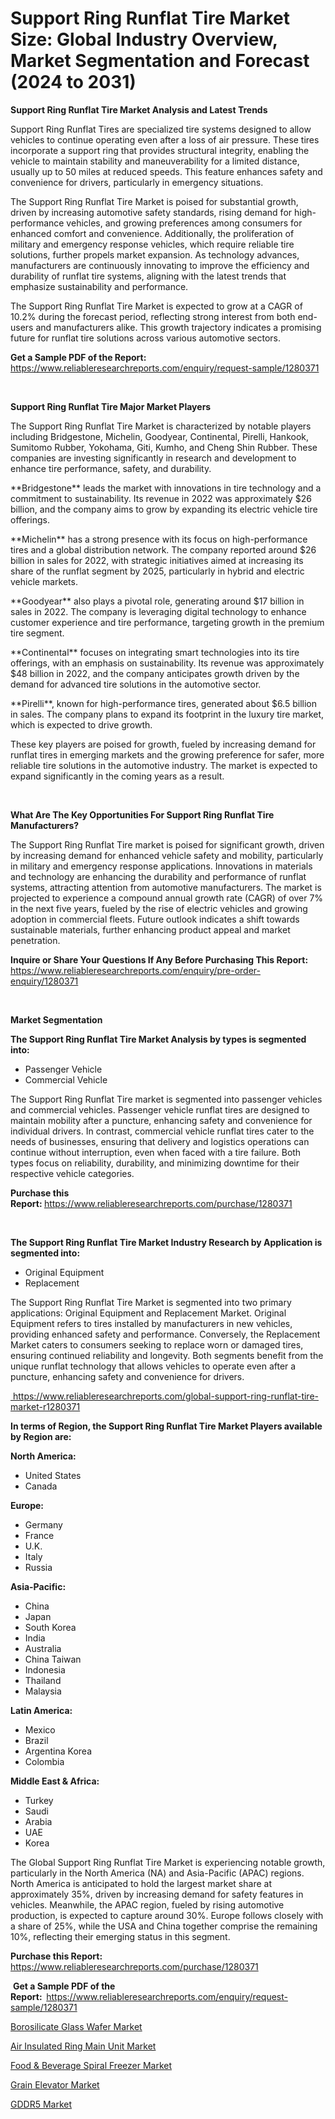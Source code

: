 <p><h1>Support Ring Runflat Tire Market Size: Global Industry Overview, Market Segmentation and Forecast (2024 to 2031)</h1></p><p><strong>Support Ring Runflat Tire Market Analysis and Latest Trends</strong></p>
<p><p>Support Ring Runflat Tires are specialized tire systems designed to allow vehicles to continue operating even after a loss of air pressure. These tires incorporate a support ring that provides structural integrity, enabling the vehicle to maintain stability and maneuverability for a limited distance, usually up to 50 miles at reduced speeds. This feature enhances safety and convenience for drivers, particularly in emergency situations.</p><p>The Support Ring Runflat Tire Market is poised for substantial growth, driven by increasing automotive safety standards, rising demand for high-performance vehicles, and growing preferences among consumers for enhanced comfort and convenience. Additionally, the proliferation of military and emergency response vehicles, which require reliable tire solutions, further propels market expansion. As technology advances, manufacturers are continuously innovating to improve the efficiency and durability of runflat tire systems, aligning with the latest trends that emphasize sustainability and performance.</p><p>The Support Ring Runflat Tire Market is expected to grow at a CAGR of 10.2% during the forecast period, reflecting strong interest from both end-users and manufacturers alike. This growth trajectory indicates a promising future for runflat tire solutions across various automotive sectors.</p></p>
<p><strong>Get a Sample PDF of the Report:&nbsp;</strong> <a href="https://www.reliableresearchreports.com/enquiry/request-sample/1280371?utm_campaign=120&utm_medium=2&utm_source=Github&utm_content=ia&utm_term=29092024&utm_id=support-ring-runflat-tire">https://www.reliableresearchreports.com/enquiry/request-sample/1280371</a></p>
<p>&nbsp;</p>
<p><strong>Support Ring Runflat Tire Major Market Players</strong></p>
<p><p>The Support Ring Runflat Tire Market is characterized by notable players including Bridgestone, Michelin, Goodyear, Continental, Pirelli, Hankook, Sumitomo Rubber, Yokohama, Giti, Kumho, and Cheng Shin Rubber. These companies are investing significantly in research and development to enhance tire performance, safety, and durability.</p><p>**Bridgestone** leads the market with innovations in tire technology and a commitment to sustainability. Its revenue in 2022 was approximately $26 billion, and the company aims to grow by expanding its electric vehicle tire offerings. </p><p>**Michelin** has a strong presence with its focus on high-performance tires and a global distribution network. The company reported around $26 billion in sales for 2022, with strategic initiatives aimed at increasing its share of the runflat segment by 2025, particularly in hybrid and electric vehicle markets.</p><p>**Goodyear** also plays a pivotal role, generating around $17 billion in sales in 2022. The company is leveraging digital technology to enhance customer experience and tire performance, targeting growth in the premium tire segment.</p><p>**Continental** focuses on integrating smart technologies into its tire offerings, with an emphasis on sustainability. Its revenue was approximately $48 billion in 2022, and the company anticipates growth driven by the demand for advanced tire solutions in the automotive sector.</p><p>**Pirelli**, known for high-performance tires, generated about $6.5 billion in sales. The company plans to expand its footprint in the luxury tire market, which is expected to drive growth. </p><p>These key players are poised for growth, fueled by increasing demand for runflat tires in emerging markets and the growing preference for safer, more reliable tire solutions in the automotive industry. The market is expected to expand significantly in the coming years as a result.</p></p>
<p>&nbsp;</p>
<p><strong>What Are The Key Opportunities For Support Ring Runflat Tire Manufacturers?</strong></p>
<p><p>The Support Ring Runflat Tire market is poised for significant growth, driven by increasing demand for enhanced vehicle safety and mobility, particularly in military and emergency response applications. Innovations in materials and technology are enhancing the durability and performance of runflat systems, attracting attention from automotive manufacturers. The market is projected to experience a compound annual growth rate (CAGR) of over 7% in the next five years, fueled by the rise of electric vehicles and growing adoption in commercial fleets. Future outlook indicates a shift towards sustainable materials, further enhancing product appeal and market penetration.</p></p>
<p><strong>Inquire or Share Your Questions If Any Before Purchasing This Report:</strong> <a href="https://www.reliableresearchreports.com/enquiry/pre-order-enquiry/1280371?utm_campaign=120&utm_medium=2&utm_source=Github&utm_content=ia&utm_term=29092024&utm_id=support-ring-runflat-tire">https://www.reliableresearchreports.com/enquiry/pre-order-enquiry/1280371</a></p>
<p>&nbsp;</p>
<p><strong>Market Segmentation</strong></p>
<p><strong>The Support Ring Runflat Tire Market Analysis by types is segmented into:</strong></p>
<p><ul><li>Passenger Vehicle</li><li>Commercial Vehicle</li></ul></p>
<p><p>The Support Ring Runflat Tire market is segmented into passenger vehicles and commercial vehicles. Passenger vehicle runflat tires are designed to maintain mobility after a puncture, enhancing safety and convenience for individual drivers. In contrast, commercial vehicle runflat tires cater to the needs of businesses, ensuring that delivery and logistics operations can continue without interruption, even when faced with a tire failure. Both types focus on reliability, durability, and minimizing downtime for their respective vehicle categories.</p></p>
<p><strong>Purchase this Report:&nbsp;</strong><a href="https://www.reliableresearchreports.com/purchase/1280371?utm_campaign=120&utm_medium=2&utm_source=Github&utm_content=ia&utm_term=29092024&utm_id=support-ring-runflat-tire">https://www.reliableresearchreports.com/purchase/1280371</a></p>
<p>&nbsp;</p>
<p><strong>The Support Ring Runflat Tire Market Industry Research by Application is segmented into:</strong></p>
<p><ul><li>Original Equipment</li><li>Replacement</li></ul></p>
<p><p>The Support Ring Runflat Tire Market is segmented into two primary applications: Original Equipment and Replacement Market. Original Equipment refers to tires installed by manufacturers in new vehicles, providing enhanced safety and performance. Conversely, the Replacement Market caters to consumers seeking to replace worn or damaged tires, ensuring continued reliability and longevity. Both segments benefit from the unique runflat technology that allows vehicles to operate even after a puncture, enhancing safety and convenience for drivers.</p></p>
<p><a href="https://www.reliableresearchreports.com/global-support-ring-runflat-tire-market-r1280371?utm_campaign=120&utm_medium=2&utm_source=Github&utm_content=ia&utm_term=29092024&utm_id=support-ring-runflat-tire">&nbsp;https://www.reliableresearchreports.com/global-support-ring-runflat-tire-market-r1280371</a></p>
<p><strong>In terms of Region, the Support Ring Runflat Tire Market Players available by Region are:</strong></p>
<p>
    <p> <strong> North America: </strong>
        <ul>
            <li>United States</li>
            <li>Canada</li>
        </ul>
        </p> 
    <p> <strong> Europe: </strong>
        <ul>
            <li>Germany</li>
            <li>France</li>
            <li>U.K.</li>
            <li>Italy</li>
            <li>Russia</li>
        </ul>
        </p> 
    <p> <strong> Asia-Pacific: </strong>
        <ul>
            <li>China</li>
            <li>Japan</li>
            <li>South Korea</li>
            <li>India</li>
            <li>Australia</li>
            <li>China Taiwan</li>
            <li>Indonesia</li>
            <li>Thailand</li>
            <li>Malaysia</li>
        </ul>
        </p> 
    <p> <strong> Latin America: </strong>
        <ul>
            <li>Mexico</li>
            <li>Brazil</li>
            <li>Argentina Korea</li>
            <li>Colombia</li>
        </ul>
        </p> 
    <p> <strong> Middle East & Africa: </strong>
        <ul>
            <li>Turkey</li>
            <li>Saudi</li>
            <li>Arabia</li>
            <li>UAE</li>
            <li>Korea</li>
        </ul>
    </p>
    </p>
<p><p>The Global Support Ring Runflat Tire Market is experiencing notable growth, particularly in the North America (NA) and Asia-Pacific (APAC) regions. North America is anticipated to hold the largest market share at approximately 35%, driven by increasing demand for safety features in vehicles. Meanwhile, the APAC region, fueled by rising automotive production, is expected to capture around 30%. Europe follows closely with a share of 25%, while the USA and China together comprise the remaining 10%, reflecting their emerging status in this segment.</p></p>
<p><strong>Purchase this Report: </strong><a href="https://www.reliableresearchreports.com/purchase/1280371?utm_campaign=120&utm_medium=2&utm_source=Github&utm_content=ia&utm_term=29092024&utm_id=support-ring-runflat-tire">https://www.reliableresearchreports.com/purchase/1280371</a></p>
<p>&nbsp;<strong>Get a Sample PDF of the Report:&nbsp;&nbsp;</strong><a href="https://www.reliableresearchreports.com/enquiry/request-sample/1280371?utm_campaign=120&utm_medium=2&utm_source=Github&utm_content=ia&utm_term=29092024&utm_id=support-ring-runflat-tire">https://www.reliableresearchreports.com/enquiry/request-sample/1280371</a></p>
<p><strong></strong></p>
<p><p><a href="https://issuu.com/reportprime-2/docs/borosilicate-glass-wafer-market-siz_c91561222ea9cc?utm_campaign=120&utm_medium=2&utm_source=Github&utm_content=ia&utm_term=29092024&utm_id=support-ring-runflat-tire">Borosilicate Glass Wafer Market</a></p><p><a href="https://www.linkedin.com/pulse/air-insulated-ring-main-unit-market-size-growing-cagr-84-nddne?utm_campaign=120&utm_medium=2&utm_source=Github&utm_content=ia&utm_term=29092024&utm_id=support-ring-runflat-tire">Air Insulated Ring Main Unit Market</a></p><p><a href="https://github.com/LacThu1/Market-Research-Report-List-1/blob/main/food-beverage-spiral-freezer-market.md?utm_campaign=120&utm_medium=2&utm_source=Github&utm_content=ia&utm_term=29092024&utm_id=support-ring-runflat-tire">Food & Beverage Spiral Freezer Market</a></p><p><a href="https://www.linkedin.com/pulse/grain-elevator-industry-sector-new-technologies-market-tjm7e?utm_campaign=120&utm_medium=2&utm_source=Github&utm_content=ia&utm_term=29092024&utm_id=support-ring-runflat-tire">Grain Elevator Market</a></p><p><a href="https://issuu.com/reportprime-2/docs/gddr5-market-size-2030.pptx_b7b91b3a39490d?utm_campaign=120&utm_medium=2&utm_source=Github&utm_content=ia&utm_term=29092024&utm_id=support-ring-runflat-tire">GDDR5 Market</a></p></p>
